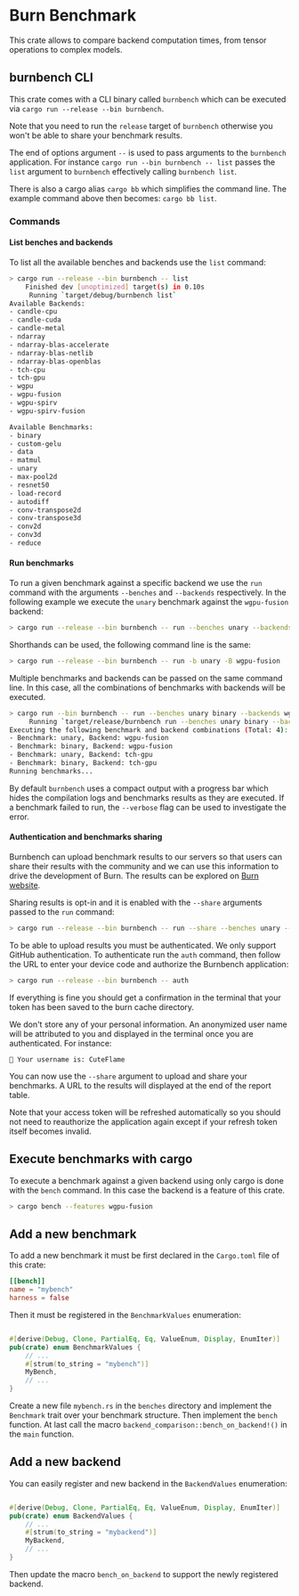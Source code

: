 # Burn Benchmark

This crate allows to compare backend computation times, from tensor operations
to complex models.

## burnbench CLI

This crate comes with a CLI binary called `burnbench` which can be executed via
`cargo run --release --bin burnbench`.

Note that you need to run the `release` target of `burnbench` otherwise you won't
be able to share your benchmark results.

The end of options argument `--` is used to pass arguments to the `burnbench`
application. For instance `cargo run --bin burnbench -- list` passes the `list`
argument to `burnbench` effectively calling `burnbench list`.

There is also a cargo alias `cargo bb` which simplifies the command line.
The example command above then becomes: `cargo bb list`.

### Commands

#### List benches and backends

To list all the available benches and backends use the `list` command:

```sh
> cargo run --release --bin burnbench -- list
    Finished dev [unoptimized] target(s) in 0.10s
     Running `target/debug/burnbench list`
Available Backends:
- candle-cpu
- candle-cuda
- candle-metal
- ndarray
- ndarray-blas-accelerate
- ndarray-blas-netlib
- ndarray-blas-openblas
- tch-cpu
- tch-gpu
- wgpu
- wgpu-fusion
- wgpu-spirv
- wgpu-spirv-fusion

Available Benchmarks:
- binary
- custom-gelu
- data
- matmul
- unary
- max-pool2d
- resnet50
- load-record
- autodiff
- conv-transpose2d
- conv-transpose3d
- conv2d
- conv3d
- reduce
```

#### Run benchmarks

To run a given benchmark against a specific backend we use the `run` command
with the arguments `--benches` and `--backends` respectively. In the following
example we execute the `unary` benchmark against the `wgpu-fusion` backend:

```sh
> cargo run --release --bin burnbench -- run --benches unary --backends wgpu-fusion
```

Shorthands can be used, the following command line is the same:

```sh
> cargo run --release --bin burnbench -- run -b unary -B wgpu-fusion
```

Multiple benchmarks and backends can be passed on the same command line. In this
case, all the combinations of benchmarks with backends will be executed.

```sh
> cargo run --bin burnbench -- run --benches unary binary --backends wgpu-fusion tch-gpu
     Running `target/release/burnbench run --benches unary binary --backends wgpu-fusion wgpu`
Executing the following benchmark and backend combinations (Total: 4):
- Benchmark: unary, Backend: wgpu-fusion
- Benchmark: binary, Backend: wgpu-fusion
- Benchmark: unary, Backend: tch-gpu
- Benchmark: binary, Backend: tch-gpu
Running benchmarks...
```

By default `burnbench` uses a compact output with a progress bar which hides the
compilation logs and benchmarks results as they are executed. If a benchmark
failed to run, the `--verbose` flag can be used to investigate the error.

#### Authentication and benchmarks sharing

Burnbench can upload benchmark results to our servers so that users can share
their results with the community and we can use this information to drive the
development of Burn. The results can be explored on [Burn website][1].

Sharing results is opt-in and it is enabled with the `--share` arguments passed
to the `run` command:

```sh
> cargo run --release --bin burnbench -- run --share --benches unary --backends wgpu-fusion
```

To be able to upload results you must be authenticated. We only support GitHub
authentication. To authenticate run the `auth` command, then follow the URL
to enter your device code and authorize the Burnbench application:

```sh
> cargo run --release --bin burnbench -- auth
```

If everything is fine you should get a confirmation in the terminal that your
token has been saved to the burn cache directory.

We don't store any of your personal information. An anonymized user name will
be attributed to you and displayed in the terminal once you are authenticated.
For instance:

```
🔑 Your username is: CuteFlame
```

You can now use the `--share` argument to upload and share your benchmarks.
A URL to the results will displayed at the end of the report table.

Note that your access token will be refreshed automatically so you should not
need to reauthorize the application again except if your refresh token itself
becomes invalid.

## Execute benchmarks with cargo

To execute a benchmark against a given backend using only cargo is done with the
`bench` command. In this case the backend is a feature of this crate.

```sh
> cargo bench --features wgpu-fusion
```

## Add a new benchmark

To add a new benchmark it must be first declared in the `Cargo.toml` file of this
crate:

```toml
[[bench]]
name = "mybench"
harness = false
```

Then it must be registered in the `BenchmarkValues` enumeration:

```rs

#[derive(Debug, Clone, PartialEq, Eq, ValueEnum, Display, EnumIter)]
pub(crate) enum BenchmarkValues {
    // ...
    #[strum(to_string = "mybench")]
    MyBench,
    // ...
}
```

Create a new file `mybench.rs` in the `benches` directory and implement the
`Benchmark` trait over your benchmark structure. Then implement the `bench`
function. At last call the macro `backend_comparison::bench_on_backend!()` in
the `main` function.

## Add a new backend

You can easily register and new backend in the `BackendValues` enumeration:

```rs

#[derive(Debug, Clone, PartialEq, Eq, ValueEnum, Display, EnumIter)]
pub(crate) enum BackendValues {
    // ...
    #[strum(to_string = "mybackend")]
    MyBackend,
    // ...
}
```

Then update the macro `bench_on_backend` to support the newly registered
backend.

[1]: https://burn.dev/benchmarks/community-benchmarks
